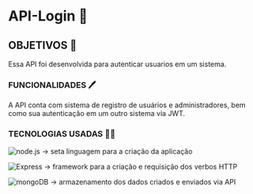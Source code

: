 # API-Login 🛒

## OBJETIVOS 📌
Essa API foi desenvolvida para autenticar usuarios em um sistema.


### FUNCIONALIDADES 🖊
A API conta com sistema de registro de usuários e administradores, bem como sua autenticação em um outro sistema via JWT. 

### TECNOLOGIAS USADAS 👩‍💻
![node.js](https://img.shields.io/badge/Node.js-43853D?style=for-the-badge&logo=node.js&logoColor=white) -> seta linguagem para a criação da aplicação

![Express](https://img.shields.io/badge/Express%20js-000000?style=for-the-badge&logo=express&logoColor=white) -> framework para a criação e requisição dos verbos HTTP

![mongoDB](https://img.shields.io/badge/MongoDB-4EA94B?style=for-the-badge&logo=mongodb&logoColor=white) -> armazenamento dos dados criados e enviados via API
